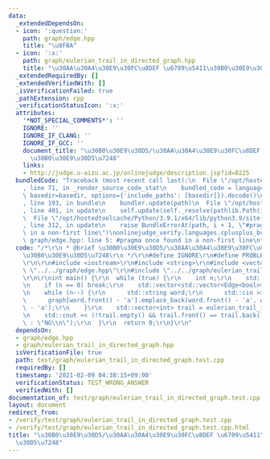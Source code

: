```yaml
---
data:
  _extendedDependsOn:
  - icon: ':question:'
    path: graph/edge.hpp
    title: "\u8FBA"
  - icon: ':x:'
    path: graph/eulerian_trail_in_directed_graph.hpp
    title: "\u30AA\u30A4\u30E9\u30FC\u8DEF \u6709\u5411\u30B0\u30E9\u30D5\u7248"
  _extendedRequiredBy: []
  _extendedVerifiedWith: []
  _isVerificationFailed: true
  _pathExtension: cpp
  _verificationStatusIcon: ':x:'
  attributes:
    '*NOT_SPECIAL_COMMENTS*': ''
    IGNORE: ''
    IGNORE_IF_CLANG: ''
    IGNORE_IF_GCC: ''
    document_title: "\u30B0\u30E9\u30D5/\u30AA\u30A4\u30E9\u30FC\u8DEF \u6709\u5411\
      \u30B0\u30E9\u30D5\u7248"
    links:
    - http://judge.u-aizu.ac.jp/onlinejudge/description.jsp?id=0225
  bundledCode: "Traceback (most recent call last):\n  File \"/opt/hostedtoolcache/Python/3.9.1/x64/lib/python3.9/site-packages/onlinejudge_verify/documentation/build.py\"\
    , line 71, in _render_source_code_stat\n    bundled_code = language.bundle(stat.path,\
    \ basedir=basedir, options={'include_paths': [basedir]}).decode()\n  File \"/opt/hostedtoolcache/Python/3.9.1/x64/lib/python3.9/site-packages/onlinejudge_verify/languages/cplusplus.py\"\
    , line 193, in bundle\n    bundler.update(path)\n  File \"/opt/hostedtoolcache/Python/3.9.1/x64/lib/python3.9/site-packages/onlinejudge_verify/languages/cplusplus_bundle.py\"\
    , line 401, in update\n    self.update(self._resolve(pathlib.Path(included), included_from=path))\n\
    \  File \"/opt/hostedtoolcache/Python/3.9.1/x64/lib/python3.9/site-packages/onlinejudge_verify/languages/cplusplus_bundle.py\"\
    , line 312, in update\n    raise BundleErrorAt(path, i + 1, \"#pragma once found\
    \ in a non-first line\")\nonlinejudge_verify.languages.cplusplus_bundle.BundleErrorAt:\
    \ graph/edge.hpp: line 5: #pragma once found in a non-first line\n"
  code: "/*\r\n * @brief \u30B0\u30E9\u30D5/\u30AA\u30A4\u30E9\u30FC\u8DEF \u6709\u5411\
    \u30B0\u30E9\u30D5\u7248\r\n */\r\n#define IGNORE\r\n#define PROBLEM \"http://judge.u-aizu.ac.jp/onlinejudge/description.jsp?id=0225\"\
    \r\n\r\n#include <iostream>\r\n#include <string>\r\n#include <vector>\r\n#include\
    \ \"../../graph/edge.hpp\"\r\n#include \"../../graph/eulerian_trail_in_directed_graph.hpp\"\
    \r\n\r\nint main() {\r\n  while (true) {\r\n    int n;\r\n    std::cin >> n;\r\
    \n    if (n == 0) break;\r\n    std::vector<std::vector<Edge<bool>>> graph(26);\r\
    \n    while (n--) {\r\n      std::string word;\r\n      std::cin >> word;\r\n\
    \      graph[word.front() - 'a'].emplace_back(word.front() - 'a', word.back()\
    \ - 'a');\r\n    }\r\n    std::vector<int> trail = eulerian_trail_in_directed_graph(graph);\r\
    \n    std::cout << (!trail.empty() && trail.front() == trail.back() ? \"OK\\n\"\
    \ : \"NG\\n\");\r\n  }\r\n  return 0;\r\n}\r\n"
  dependsOn:
  - graph/edge.hpp
  - graph/eulerian_trail_in_directed_graph.hpp
  isVerificationFile: true
  path: test/graph/eulerian_trail_in_directed_graph.test.cpp
  requiredBy: []
  timestamp: '2021-02-09 04:38:15+09:00'
  verificationStatus: TEST_WRONG_ANSWER
  verifiedWith: []
documentation_of: test/graph/eulerian_trail_in_directed_graph.test.cpp
layout: document
redirect_from:
- /verify/test/graph/eulerian_trail_in_directed_graph.test.cpp
- /verify/test/graph/eulerian_trail_in_directed_graph.test.cpp.html
title: "\u30B0\u30E9\u30D5/\u30AA\u30A4\u30E9\u30FC\u8DEF \u6709\u5411\u30B0\u30E9\
  \u30D5\u7248"
---
```

